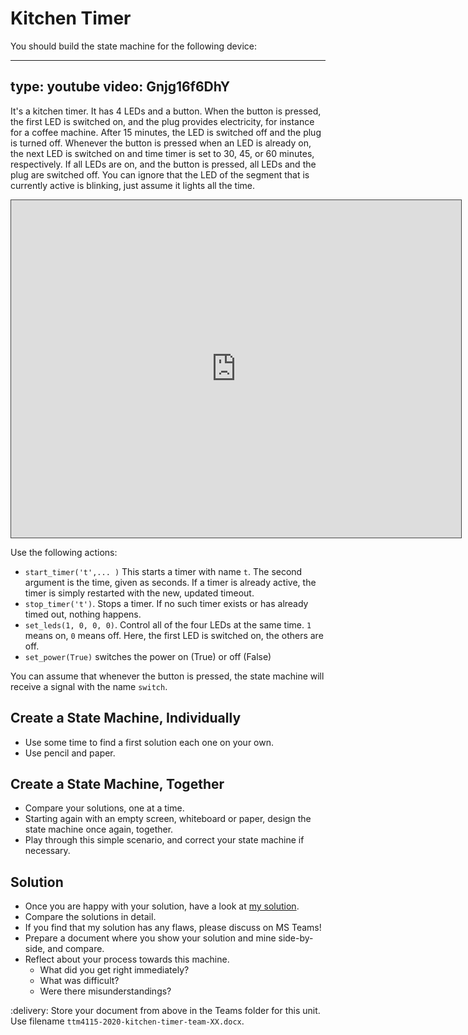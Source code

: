 # Kitchen Timer

You should build the state machine for the following device:

---
type: youtube
video: Gnjg16f6DhY
---

It's a kitchen timer. It has 4 LEDs and a button. When the button is pressed, the first LED is switched on, and the plug provides electricity, for instance for a coffee machine. After 15 minutes, the LED is switched off and the plug is turned off. Whenever the button is pressed when an LED is already on, the next LED is switched on and time timer is set to 30, 45, or 60 minutes, respectively. If all LEDs are on, and the button is pressed, all LEDs and the plug are switched off. You can ignore that the LED of the segment that is currently active is blinking, just assume it lights all the time.


<iframe src="https://ntnu.cloud.panopto.eu/Panopto/Pages/Embed.aspx?id=9bfe4a96-4f9a-44ac-879a-af79009d2a1a&autoplay=false&offerviewer=true&showtitle=false&showbrand=false&captions=false&interactivity=all" height="540" width="720" style="border: 1px solid #464646;" allowfullscreen allow="autoplay"></iframe>


Use the following actions:

* `start_timer('t',... )` This starts a timer with name `t`. The second argument is the time, given as seconds. If a timer is already active, the timer is simply restarted with the new, updated timeout. 
* `stop_timer('t')`. Stops a timer. If no such timer exists or has already timed out, nothing happens.
* `set_leds(1, 0, 0, 0)`. Control all of the four LEDs at the same time. `1` means on, `0` means off. Here, the first LED is switched on, the others are off.
* `set_power(True)` switches the power on (True) or off (False)

You can assume that whenever the button is pressed, the state machine will receive a signal with the name `switch`.

## Create a State Machine, Individually


* Use some time to find a first solution each one on your own. 
* Use pencil and paper.


## Create a State Machine, Together

* Compare your solutions, one at a time.
* Starting again with an empty screen, whiteboard or paper, design the state machine once again, together.
* Play through this simple scenario, and correct your state machine if necessary.


## Solution

* Once you are happy with your solution, have a look at [my solution](files/kitchen-timer.pdf).
* Compare the solutions in detail.
* If you find that my solution has any flaws, please discuss on MS Teams!
* Prepare a document where you show your solution and mine side-by-side, and compare.
* Reflect about your process towards this machine. 
  * What did you get right immediately? 
  * What was difficult? 
  * Were there misunderstandings?


:delivery: Store your document from above in the Teams folder for this unit. Use filename `ttm4115-2020-kitchen-timer-team-XX.docx`.

